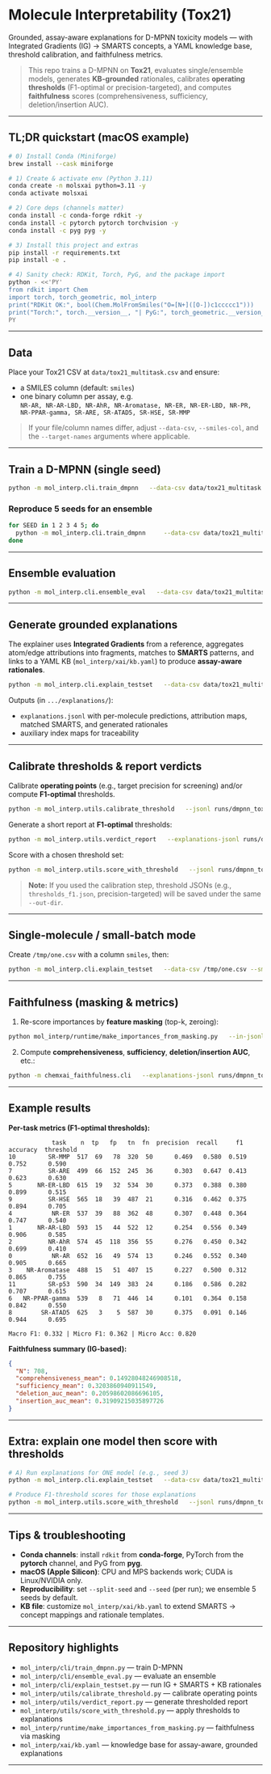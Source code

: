 # Molecule Interpretability (Tox21)
Grounded, assay-aware explanations for D-MPNN toxicity models — with Integrated Gradients (IG) → SMARTS concepts, a YAML knowledge base, threshold calibration, and faithfulness metrics.

> This repo trains a D-MPNN on **Tox21**, evaluates single/ensemble models, generates **KB-grounded** rationales, calibrates **operating thresholds** (F1-optimal or precision-targeted), and computes **faithfulness** scores (comprehensiveness, sufficiency, deletion/insertion AUC).

---

## TL;DR quickstart (macOS example)

```bash
# 0) Install Conda (Miniforge)
brew install --cask miniforge

# 1) Create & activate env (Python 3.11)
conda create -n molsxai python=3.11 -y
conda activate molsxai

# 2) Core deps (channels matter)
conda install -c conda-forge rdkit -y
conda install -c pytorch pytorch torchvision -y
conda install -c pyg pyg -y

# 3) Install this project and extras
pip install -r requirements.txt
pip install -e .

# 4) Sanity check: RDKit, Torch, PyG, and the package import
python - <<'PY'
from rdkit import Chem
import torch, torch_geometric, mol_interp
print("RDKit OK:", bool(Chem.MolFromSmiles("O=[N+]([O-])c1ccccc1")))
print("Torch:", torch.__version__, "| PyG:", torch_geometric.__version__)
PY
```

---

## Data

Place your Tox21 CSV at `data/tox21_multitask.csv` and ensure:
- a SMILES column (default: `smiles`)
- one binary column per assay, e.g.  
  `NR-AR, NR-AR-LBD, NR-AhR, NR-Aromatase, NR-ER, NR-ER-LBD, NR-PR, NR-PPAR-gamma, SR-ARE, SR-ATAD5, SR-HSE, SR-MMP`

> If your file/column names differ, adjust `--data-csv`, `--smiles-col`, and the `--target-names` arguments where applicable.

---

## Train a D-MPNN (single seed)

```bash
python -m mol_interp.cli.train_dmpnn   --data-csv data/tox21_multitask.csv --smiles-col smiles   --out-dir runs/dmpnn_tox21   --epochs 50 --batch-size 64 --depth 3 --hidden 256   --dropout 0.2 --lr 1e-3 --scheduler onecycle   --weight-decay 1e-2 --clip-grad 1.0 --patience 10 --seed 7
```

### Reproduce 5 seeds for an ensemble

```bash
for SEED in 1 2 3 4 5; do
  python -m mol_interp.cli.train_dmpnn     --data-csv data/tox21_multitask.csv --smiles-col smiles     --out-dir runs/dmpnn_tox21_seed${SEED}     --epochs 50 --batch-size 64 --depth 3 --hidden 256     --dropout 0.2 --lr 1e-3 --scheduler onecycle     --weight-decay 1e-2 --clip-grad 1.0 --patience 10 --seed ${SEED}
done
```

---

## Ensemble evaluation

```bash
python -m mol_interp.cli.ensemble_eval   --data-csv data/tox21_multitask.csv --smiles-col smiles   --ckpts runs/dmpnn_tox21_seed1/best.pt          runs/dmpnn_tox21_seed2/best.pt          runs/dmpnn_tox21_seed3/best.pt          runs/dmpnn_tox21_seed4/best.pt          runs/dmpnn_tox21_seed5/best.pt   --split-seed 7 --batch-size 256   --out-dir runs/dmpnn_tox21_ensemble --save-preds-csv
```

---

## Generate grounded explanations

The explainer uses **Integrated Gradients** from a reference, aggregates atom/edge attributions into fragments, matches to **SMARTS** patterns, and links to a YAML KB (`mol_interp/xai/kb.yaml`) to produce **assay-aware rationales**.

```bash
python -m mol_interp.cli.explain_testset   --data-csv data/tox21_multitask.csv --smiles-col smiles   --ckpt runs/dmpnn_tox21_seed3/best.pt   --ensemble-ckpts runs/dmpnn_tox21_seed1/best.pt                    runs/dmpnn_tox21_seed2/best.pt                    runs/dmpnn_tox21_seed3/best.pt                    runs/dmpnn_tox21_seed4/best.pt                    runs/dmpnn_tox21_seed5/best.pt   --split-seed 7 --max-mols -1 --ig-steps 64   --kb mol_interp/xai/kb.yaml   --out-dir runs/dmpnn_tox21_ensemble/explanations
```

Outputs (in `.../explanations/`):
- `explanations.jsonl` with per-molecule predictions, attribution maps, matched SMARTS, and generated rationales
- auxiliary index maps for traceability

---

## Calibrate thresholds & report verdicts

Calibrate **operating points** (e.g., target precision for screening) and/or compute **F1-optimal** thresholds.

```bash
python -m mol_interp.utils.calibrate_threshold   --jsonl runs/dmpnn_tox21_ensemble/explanations/explanations.jsonl   --csv data/tox21_multitask.csv   --smiles-col smiles   --target-precision 0.50   --out-dir runs/dmpnn_tox21_ensemble
```

Generate a short report at **F1-optimal** thresholds:

```bash
python -m mol_interp.utils.verdict_report   --explanations-jsonl runs/dmpnn_tox21_ensemble/explanations/explanations.jsonl   --data-csv data/tox21_multitask.csv --smiles-col smiles   --thresholds-json runs/dmpnn_tox21_ensemble/thresholds_f1.json
```

Score with a chosen threshold set:

```bash
python -m mol_interp.utils.score_with_threshold   --jsonl runs/dmpnn_tox21_ensemble/explanations/explanations.jsonl   --csv data/tox21_multitask.csv   --smiles-col smiles   --thresholds runs/dmpnn_tox21_ensemble/thresholds_f1.json
```

> **Note:** If you used the calibration step, threshold JSONs (e.g., `thresholds_f1.json`, precision-targeted) will be saved under the same `--out-dir`.

---

## Single-molecule / small-batch mode

Create `/tmp/one.csv` with a column `smiles`, then:

```bash
python -m mol_interp.cli.explain_testset   --data-csv /tmp/one.csv --smiles-col smiles   --ckpt runs/dmpnn_tox21_seed3/best.pt   --ig-steps 64   --kb mol_interp/xai/kb.yaml   --out-dir runs/dmpnn_tox21_explanations_single   --thresholds-json runs/dmpnn_tox21_ensemble/thresholds_f1.json   --default-thr 0.5
```

---

## Faithfulness (masking & metrics)

1) Re-score importances by **feature masking** (top-k, zeroing):

```bash
python mol_interp/runtime/make_importances_from_masking.py   --in-jsonl runs/dmpnn_tox21_ensemble/explanations/explanations.jsonl   --out-jsonl runs/dmpnn_tox21_ensemble/explanations/explanations_masking.jsonl   --endpoint NR-AR   --ckpts runs/dmpnn_tox21_seed1/best.pt runs/dmpnn_tox21_seed2/best.pt           runs/dmpnn_tox21_seed3/best.pt runs/dmpnn_tox21_seed4/best.pt           runs/dmpnn_tox21_seed5/best.pt   --target-names NR-AR NR-AR-LBD NR-AhR NR-Aromatase NR-ER NR-ER-LBD NR-PR NR-PPAR-gamma SR-ARE SR-ATAD5 SR-HSE SR-MMP   --topk 10 --mask-mode zero
```

2) Compute **comprehensiveness**, **sufficiency**, **deletion/insertion AUC**, etc.:

```bash
python -m chemxai_faithfulness.cli   --explanations-jsonl runs/dmpnn_tox21_ensemble/explanations/explanations_masking.jsonl   --ckpts runs/dmpnn_tox21_seed1/best.pt runs/dmpnn_tox21_seed2/best.pt           runs/dmpnn_tox21_seed3/best.pt runs/dmpnn_tox21_seed4/best.pt           runs/dmpnn_tox21_seed5/best.pt   --endpoint NR-AR   --out-dir runs/dmpnn_tox21_ensemble/faithfulness_masking   --kb mol_interp/xai/kb.yaml   --target-names NR-AR NR-AR-LBD NR-AhR NR-Aromatase NR-ER NR-ER-LBD NR-PR NR-PPAR-gamma SR-ARE SR-ATAD5 SR-HSE SR-MMP
```

---

## Example results

**Per-task metrics (F1-optimal thresholds):**
```
            task    n  tp   fp   tn  fn  precision  recall     f1  accuracy  threshold
10         SR-MMP  517  69   78  320  50      0.469   0.580  0.519     0.752      0.590
7          SR-ARE  499  66  152  245  36      0.303   0.647  0.413     0.623      0.630
5       NR-ER-LBD  615  19   32  534  30      0.373   0.388  0.380     0.899      0.515
9          SR-HSE  565  18   39  487  21      0.316   0.462  0.375     0.894      0.705
4           NR-ER  537  39   88  362  48      0.307   0.448  0.364     0.747      0.540
1       NR-AR-LBD  593  15   44  522  12      0.254   0.556  0.349     0.906      0.585
2          NR-AhR  574  45  118  356  55      0.276   0.450  0.342     0.699      0.410
0           NR-AR  652  16   49  574  13      0.246   0.552  0.340     0.905      0.665
3    NR-Aromatase  488  15   51  407  15      0.227   0.500  0.312     0.865      0.755
11         SR-p53  590  34  149  383  24      0.186   0.586  0.282     0.707      0.615
6   NR-PPAR-gamma  539   8   71  446  14      0.101   0.364  0.158     0.842      0.550
8        SR-ATAD5  625   3    5  587  30      0.375   0.091  0.146     0.944      0.695

Macro F1: 0.332 | Micro F1: 0.362 | Micro Acc: 0.820
```

**Faithfulness summary (IG-based):**
```json
{
  "N": 708,
  "comprehensiveness_mean": 0.14928048246908518,
  "sufficiency_mean": 0.3203860940911549,
  "deletion_auc_mean": 0.20598602086696105,
  "insertion_auc_mean": 0.31909215035897726
}
```

---

## Extra: explain one model then score with thresholds

```bash
# A) Run explanations for ONE model (e.g., seed 3)
python -m mol_interp.cli.explain_testset   --data-csv data/tox21_multitask.csv   --smiles-col smiles   --ckpt runs/dmpnn_tox21_seed3/best.pt   --out-dir runs/dmpnn_tox21_seed3/explanations

# Produce F1-threshold scores for those explanations
python -m mol_interp.utils.score_with_threshold   --jsonl runs/dmpnn_tox21_seed3/explanations/explanations.jsonl   --csv data/tox21_multitask.csv   --smiles-col smiles   --thresholds runs/dmpnn_tox21_ensemble/thresholds_f1.json
```

---

## Tips & troubleshooting

- **Conda channels**: install `rdkit` from **conda-forge**, PyTorch from the **pytorch** channel, and PyG from **pyg**.
- **macOS (Apple Silicon)**: CPU and MPS backends work; CUDA is Linux/NVIDIA only.
- **Reproducibility**: set `--split-seed` and `--seed` (per run); we ensemble 5 seeds by default.
- **KB file**: customize `mol_interp/xai/kb.yaml` to extend SMARTS → concept mappings and rationale templates.

---

## Repository highlights

- `mol_interp/cli/train_dmpnn.py` — train D-MPNN
- `mol_interp/cli/ensemble_eval.py` — evaluate an ensemble
- `mol_interp/cli/explain_testset.py` — run IG + SMARTS + KB rationales
- `mol_interp/utils/calibrate_threshold.py` — calibrate operating points
- `mol_interp/utils/verdict_report.py` — generate thresholded report
- `mol_interp/utils/score_with_threshold.py` — apply thresholds to explanations
- `mol_interp/runtime/make_importances_from_masking.py` — faithfulness via masking
- `mol_interp/xai/kb.yaml` — knowledge base for assay-aware, grounded explanations

---



